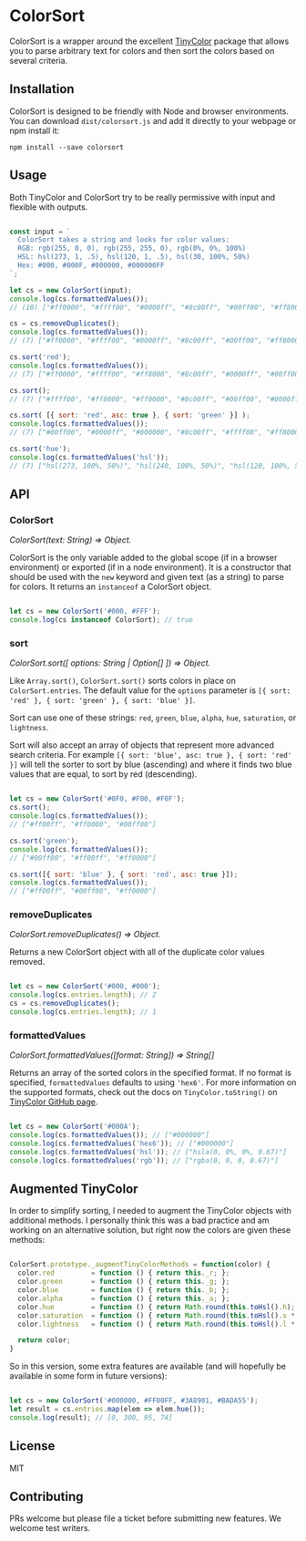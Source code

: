 # ColorSort

ColorSort is a wrapper around the excellent [TinyColor](https://github.com/bgrins/TinyColor) package that allows you to parse arbitrary text for colors and then sort the colors based on several criteria.

## Installation

ColorSort is designed to be friendly with Node and browser environments. You can download `dist/colorsort.js` and add it directly to your webpage or npm install it:

`npm install --save colorsort`

## Usage

Both TinyColor and ColorSort try to be really permissive with input and flexible with outputs.

``` Javascript

const input = `
  ColorSort takes a string and looks for color values:
  RGB: rgb(255, 0, 0), rgb(255, 255, 0), rgb(0%, 0%, 100%)
  HSL: hsl(273, 1, .5), hsl(120, 1, .5), hsl(30, 100%, 50%)
  Hex: #000, #000F, #000000, #000000FF
`;

let cs = new ColorSort(input);
console.log(cs.formattedValues());
// (10) ["#ff0000", "#ffff00", "#0000ff", "#8c00ff", "#00ff00", "#ff8000", "#000000", "#000000", "#000000", "#000000"]

cs = cs.removeDuplicates();
console.log(cs.formattedValues());
// (7) ["#ff0000", "#ffff00", "#0000ff", "#8c00ff", "#00ff00", "#ff8000", "#000000"]

cs.sort('red');
console.log(cs.formattedValues());
// (7) ["#ff0000", "#ffff00", "#ff8000", "#8c00ff", "#0000ff", "#00ff00", "#000000"]

cs.sort();
// (7) ["#ffff00", "#ff8000", "#ff0000", "#8c00ff", "#00ff00", "#0000ff", "#000000"]

cs.sort( [{ sort: 'red', asc: true }, { sort: 'green' }] );
console.log(cs.formattedValues());
// (7) ["#00ff00", "#0000ff", "#000000", "#8c00ff", "#ffff00", "#ff8000", "#ff0000"]

cs.sort('hue');
console.log(cs.formattedValues('hsl'));
// (7) ["hsl(273, 100%, 50%)", "hsl(240, 100%, 50%)", "hsl(120, 100%, 50%)", "hsl(60, 100%, 50%)", "hsl(30, 100%, 50%)", "hsl(0, 0%, 0%)", "hsl(0, 100%, 50%)"]

```

## API

### ColorSort

*ColorSort(text: String) => Object.<ColorSort>*

ColorSort is the only variable added to the global scope (if in a browser environment) or exported (if in a node environment). It is a constructor that should be used with the `new` keyword and given text (as a string) to parse for colors. It returns an `instanceof` a ColorSort object.

``` Javascript

let cs = new ColorSort('#000, #FFF');
console.log(cs instanceof ColorSort); // true

```

### sort

*ColorSort.sort([ options: String | Option[] ]) => Object.<ColorSort>*

Like `Array.sort()`, `ColorSort.sort()` sorts colors in place on `ColorSort.entries`. The default value for the `options` parameter is `[{ sort: 'red' }, { sort: 'green' }, { sort: 'blue' }]`.

Sort can use one of these strings: `red`, `green`, `blue`, `alpha`, `hue`, `saturation`, or `lightness`.

Sort will also accept an array of objects that represent more advanced search criteria. For example `[{ sort: 'blue', asc: true }, { sort: 'red' }]` will tell the sorter to sort by blue (ascending) and where it finds two blue values that are equal, to sort by red (descending).

``` Javascript

let cs = new ColorSort('#0F0, #F00, #F0F');
cs.sort();
console.log(cs.formattedValues());
// ["#ff00ff", "#ff0000", "#00ff00"]

cs.sort('green');
console.log(cs.formattedValues());
// ["#00ff00", "#ff00ff", "#ff0000"]

cs.sort([{ sort: 'blue' }, { sort: 'red', asc: true }]);
console.log(cs.formattedValues());
// ["#ff00ff", "#00ff00", "#ff0000"]

```

### removeDuplicates

*ColorSort.removeDuplicates() => Object.<ColorSort>*

Returns a new ColorSort object with all of the duplicate color values removed.

``` Javascript

let cs = new ColorSort('#000, #000');
console.log(cs.entries.length); // 2
cs = cs.removeDuplicates();
console.log(cs.entries.length); // 1

```

### formattedValues

*ColorSort.formattedValues([format: String]) => String[]*

Returns an array of the sorted colors in the specified format. If no format is specified, `formattedValues` defaults to using `'hex6'`. For more information on the supported formats, check out the docs on `TinyColor.toString()` on [TinyColor GitHub page](https://github.com/bgrins/TinyColor#toString).

``` Javascript

let cs = new ColorSort('#000A');
console.log(cs.formattedValues()); // ["#000000"]
console.log(cs.formattedValues('hex6')); // ["#000000"]
console.log(cs.formattedValues('hsl')); // ["hsla(0, 0%, 0%, 0.67)"]
console.log(cs.formattedValues('rgb')); // ["rgba(0, 0, 0, 0.67)"]

```

## Augmented TinyColor

In order to simplify sorting, I needed to augment the TinyColor objects with additional methods. I personally think this was a bad practice and am working on an alternative solution, but right now the colors are given these methods:

``` Javascript

ColorSort.prototype._augmentTinyColorMethods = function(color) {
  color.red         = function () { return this._r; };
  color.green       = function () { return this._g; };
  color.blue        = function () { return this._b; };
  color.alpha       = function () { return this._a; };
  color.hue         = function () { return Math.round(this.toHsl().h); };
  color.saturation  = function () { return Math.round(this.toHsl().s * 100); };
  color.lightness   = function () { return Math.round(this.toHsl().l * 100); };

  return color;
}

```

So in this version, some extra features are available (and will hopefully be available in some form in future versions):

``` Javascript

let cs = new ColorSort('#000000, #FF00FF, #3A8901, #BADA55');
let result = cs.entries.map(elem => elem.hue());
console.log(result); // [0, 300, 95, 74]

```

## License

MIT

## Contributing

PRs welcome but please file a ticket before submitting new features. We welcome test writers.
